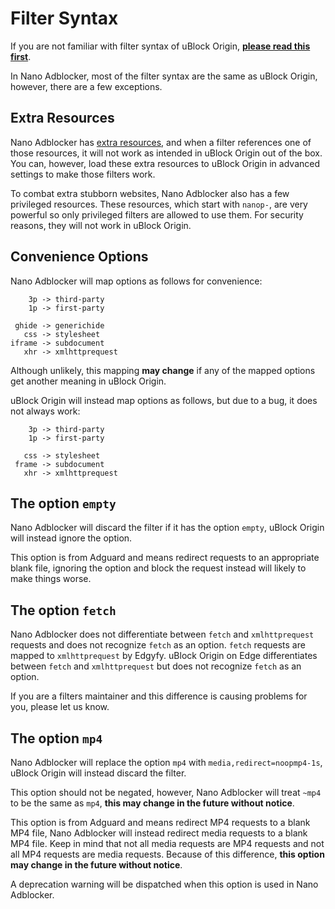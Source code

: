 # Filter Syntax

If you are not familiar with filter syntax of uBlock Origin,
[**please read this first**](https://github.com/gorhill/uBlock/wiki/Static-filter-syntax).

In Nano Adblocker, most of the filter syntax are the same as uBlock Origin,
however, there are a few exceptions.

## Extra Resources

Nano Adblocker has
[extra resources](https://raw.githubusercontent.com/NanoAdblocker/NanoFilters/master/NanoFilters/NanoResources.txt),
and when a filter references one of those resources, it will not work as
intended in uBlock Origin out of the box. You can, however, load these extra
resources to uBlock Origin in advanced settings to make those filters work.

To combat extra stubborn websites, Nano Adblocker also has a few privileged
resources. These resources, which start with `nanop-`, are very powerful
so only privileged filters are allowed to use them. For security reasons,
they will not work in uBlock Origin.

## Convenience Options

Nano Adblocker will map options as follows for convenience:
```
    3p -> third-party
    1p -> first-party

 ghide -> generichide
   css -> stylesheet
iframe -> subdocument
   xhr -> xmlhttprequest
```

Although unlikely, this mapping **may change** if any of the mapped options get
another meaning in uBlock Origin.

uBlock Origin will instead map options as follows, but due to a bug, it does
not always work:
```
    3p -> third-party
    1p -> first-party

   css -> stylesheet
 frame -> subdocument
   xhr -> xmlhttprequest
```

## The option `empty`

Nano Adblocker will discard the filter if it has the option `empty`, uBlock
Origin will instead ignore the option.

This option is from Adguard and means redirect requests to an appropriate
blank file, ignoring the option and block the request instead will likely to
make things worse.

## The option `fetch`

Nano Adblocker does not differentiate between `fetch` and `xmlhttprequest`
requests and does not recognize `fetch` as an option. `fetch` requests
are mapped to `xmlhttprequest` by Edgyfy. uBlock Origin on Edge differentiates
between `fetch` and `xmlhttprequest` but does not recognize `fetch` as an
option.

If you are a filters maintainer and this difference is causing problems for
you, please let us know.

## The option `mp4`

Nano Adblocker will replace the option `mp4` with
`media,redirect=noopmp4-1s`, uBlock Origin will instead discard the filter.

This option should not be negated, however, Nano Adblocker will treat `~mp4` to
be the same as `mp4`, **this may change in the future without notice**.

This option is from Adguard and means redirect MP4 requests to a blank MP4 file,
Nano Adblocker will instead redirect media requests to a blank MP4 file. Keep
in mind that not all media requests are MP4 requests and not all MP4 requests
are media requests. Because of this difference, **this option may change in the
future without notice**.

A deprecation warning will be dispatched when this option is used in Nano
Adblocker.
